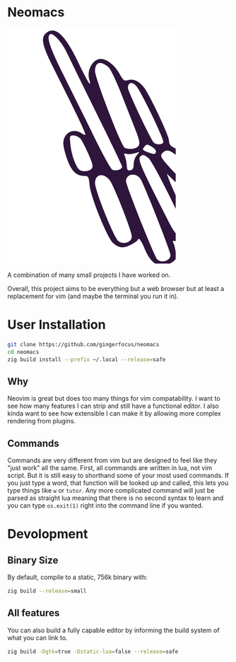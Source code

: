 # Neomacs
![Neomacs Banner Logo](./etc/neon.svg)

A combination of many small projects I have worked on.

Overall, this project aims to be everything but a web browser but at least a
replacement for vim (and maybe the terminal you run it in).

# User Installation
```sh
git clone https://github.com/gingerfocus/neomacs
cd neomacs
zig build install --prefix ~/.local --release=safe
```

## Why
Neovim is great but does too many things for vim compatability. I want to see
how many features I can strip and still have a functional editor. I also kinda
want to see how extensible I can make it by allowing more complex rendering
from plugins.

## Commands
Commands are very different from vim but are designed to feel like they "just
work" all the same. First, all commands are written in lua, not vim script. But
it is still easy to shorthand some of your most used commands. If you just type
a word, that function will be looked up and called, this lets you type things
like `w` or `tutor`. Any more complicated command will just be parsed as
straight lua meaning that there is no second syntax to learn and you can type
`os.exit(1)` right into the command line if you wanted.

# Devolopment
## Binary Size
By default, compile to a static, 756k binary with:
```sh
zig build --release=small
```


## All features
You can also build a fully capable editor by informing the build system of what
you can link to.
```bash
zig build -Dgtk=true -Dstatic-lua=false --release=safe
```

